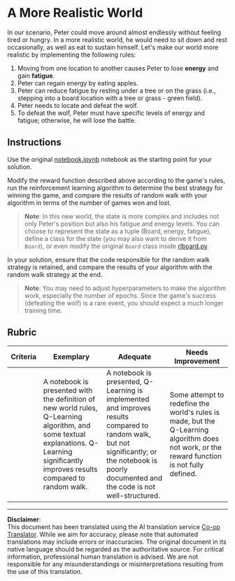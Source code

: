 <!--
CO_OP_TRANSLATOR_METADATA:
{
  "original_hash": "68394b2102d3503882e5e914bd0ff5c1",
  "translation_date": "2025-09-06T10:59:31+00:00",
  "source_file": "8-Reinforcement/1-QLearning/assignment.md",
  "language_code": "en"
}
-->
# A More Realistic World

In our scenario, Peter could move around almost endlessly without feeling tired or hungry. In a more realistic world, he would need to sit down and rest occasionally, as well as eat to sustain himself. Let's make our world more realistic by implementing the following rules:

1. Moving from one location to another causes Peter to lose **energy** and gain **fatigue**.
2. Peter can regain energy by eating apples.
3. Peter can reduce fatigue by resting under a tree or on the grass (i.e., stepping into a board location with a tree or grass - green field).
4. Peter needs to locate and defeat the wolf.
5. To defeat the wolf, Peter must have specific levels of energy and fatigue; otherwise, he will lose the battle.

## Instructions

Use the original [notebook.ipynb](../../../../8-Reinforcement/1-QLearning/notebook.ipynb) notebook as the starting point for your solution.

Modify the reward function described above according to the game's rules, run the reinforcement learning algorithm to determine the best strategy for winning the game, and compare the results of random walk with your algorithm in terms of the number of games won and lost.

> **Note**: In this new world, the state is more complex and includes not only Peter's position but also his fatigue and energy levels. You can choose to represent the state as a tuple (Board, energy, fatigue), define a class for the state (you may also want to derive it from `Board`), or even modify the original `Board` class inside [rlboard.py](../../../../8-Reinforcement/1-QLearning/rlboard.py).

In your solution, ensure that the code responsible for the random walk strategy is retained, and compare the results of your algorithm with the random walk strategy at the end.

> **Note**: You may need to adjust hyperparameters to make the algorithm work, especially the number of epochs. Since the game's success (defeating the wolf) is a rare event, you should expect a much longer training time.

## Rubric

| Criteria | Exemplary                                                                                                                                                                                             | Adequate                                                                                                                                                                                | Needs Improvement                                                                                                                          |
| -------- | ----------------------------------------------------------------------------------------------------------------------------------------------------------------------------------------------------- | --------------------------------------------------------------------------------------------------------------------------------------------------------------------------------------- | ------------------------------------------------------------------------------------------------------------------------------------------ |
|          | A notebook is presented with the definition of new world rules, Q-Learning algorithm, and some textual explanations. Q-Learning significantly improves results compared to random walk.                | A notebook is presented, Q-Learning is implemented and improves results compared to random walk, but not significantly; or the notebook is poorly documented and the code is not well-structured. | Some attempt to redefine the world's rules is made, but the Q-Learning algorithm does not work, or the reward function is not fully defined. |

---

**Disclaimer**:  
This document has been translated using the AI translation service [Co-op Translator](https://github.com/Azure/co-op-translator). While we aim for accuracy, please note that automated translations may include errors or inaccuracies. The original document in its native language should be regarded as the authoritative source. For critical information, professional human translation is advised. We are not responsible for any misunderstandings or misinterpretations resulting from the use of this translation.